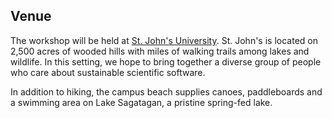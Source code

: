 ## Venue

The workshop will be held at [St. John's University](https://www.csbsju.edu/about/saint-johns-university).  St. John's is located on 2,500 acres of wooded hills with miles of walking trails among lakes and wildlife.  In this setting, we hope to bring together a diverse group of people who care about sustainable scientific software.

In addition to hiking, the campus beach supplies canoes, paddleboards and a swimming area on Lake Sagatagan, a pristine spring-fed lake.  
